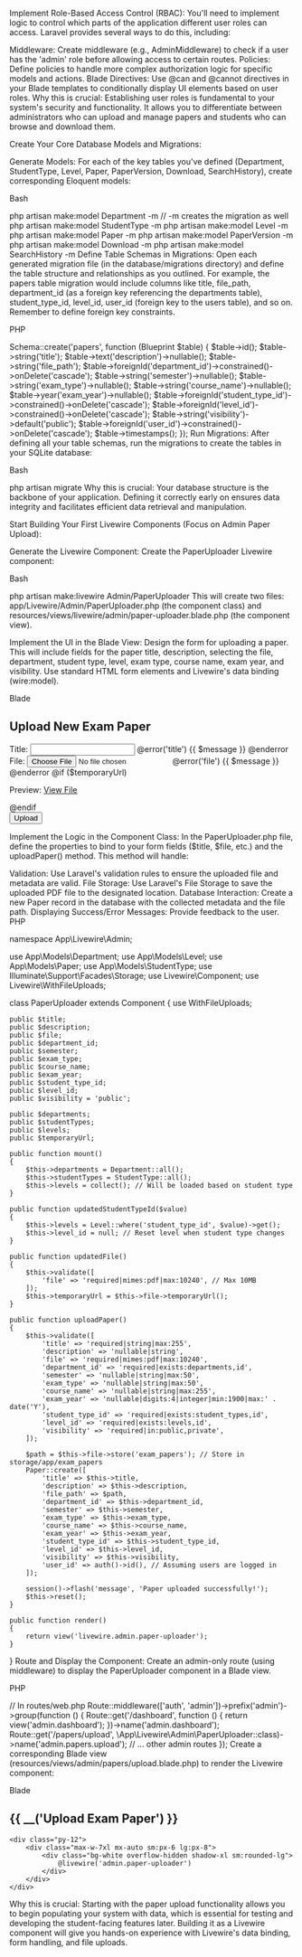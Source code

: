 Implement Role-Based Access Control (RBAC): You'll need to implement logic to control which parts of the application different user roles can access. Laravel provides several ways to do this, including:

Middleware: Create middleware (e.g., AdminMiddleware) to check if a user has the 'admin' role before allowing access to certain routes.
Policies: Define policies to handle more complex authorization logic for specific models and actions.
Blade Directives: Use @can and @cannot directives in your Blade templates to conditionally display UI elements based on user roles.
Why this is crucial: Establishing user roles is fundamental to your system's security and functionality. It allows you to differentiate between administrators who can upload and manage papers and students who can browse and download them.

Create Your Core Database Models and Migrations:

Generate Models: For each of the key tables you've defined (Department, StudentType, Level, Paper, PaperVersion, Download, SearchHistory), create corresponding Eloquent models:

Bash

php artisan make:model Department -m  // -m creates the migration as well
php artisan make:model StudentType -m
php artisan make:model Level -m
php artisan make:model Paper -m
php artisan make:model PaperVersion -m
php artisan make:model Download -m
php artisan make:model SearchHistory -m
Define Table Schemas in Migrations: Open each generated migration file (in the database/migrations directory) and define the table structure and relationships as you outlined. For example, the papers table migration would include columns like title, file_path, department_id (as a foreign key referencing the departments table), student_type_id, level_id, user_id (foreign key to the users table), and so on. Remember to define foreign key constraints.

PHP

Schema::create('papers', function (Blueprint $table) {
    $table->id();
    $table->string('title');
    $table->text('description')->nullable();
    $table->string('file_path');
    $table->foreignId('department_id')->constrained()->onDelete('cascade');
    $table->string('semester')->nullable();
    $table->string('exam_type')->nullable();
    $table->string('course_name')->nullable();
    $table->year('exam_year')->nullable();
    $table->foreignId('student_type_id')->constrained()->onDelete('cascade');
    $table->foreignId('level_id')->constrained()->onDelete('cascade');
    $table->string('visibility')->default('public');
    $table->foreignId('user_id')->constrained()->onDelete('cascade');
    $table->timestamps();
});
Run Migrations: After defining all your table schemas, run the migrations to create the tables in your SQLite database:

Bash

php artisan migrate
Why this is crucial: Your database structure is the backbone of your application. Defining it correctly early on ensures data integrity and facilitates efficient data retrieval and manipulation.

Start Building Your First Livewire Components (Focus on Admin Paper Upload):

Generate the Livewire Component: Create the PaperUploader Livewire component:

Bash

php artisan make:livewire Admin/PaperUploader
This will create two files: app/Livewire/Admin/PaperUploader.php (the component class) and resources/views/livewire/admin/paper-uploader.blade.php (the component view).

Implement the UI in the Blade View: Design the form for uploading a paper. This will include fields for the paper title, description, selecting the file, department, student type, level, exam type, course name, exam year, and visibility. Use standard HTML form elements and Livewire's data binding (wire:model).

Blade

<div>
    <h2>Upload New Exam Paper</h2>
    <form wire:submit.prevent="uploadPaper">
        <div>
            <label for="title">Title:</label>
            <input type="text" id="title" wire:model="title">
            @error('title') <span class="error">{{ $message }}</span> @enderror
        </div>
        <div>
            <label for="file">File:</label>
            <input type="file" id="file" wire:model="file">
            @error('file') <span class="error">{{ $message }}</span> @enderror
            @if ($temporaryUrl)
                <p>Preview: <a href="{{ $temporaryUrl }}" target="_blank">View File</a></p>
            @endif
        </div>
        <button type="submit">Upload</button>
    </form>
</div>
Implement the Logic in the Component Class: In the PaperUploader.php file, define the properties to bind to your form fields ($title, $file, etc.) and the uploadPaper() method. This method will handle:

Validation: Use Laravel's validation rules to ensure the uploaded file and metadata are valid.
File Storage: Use Laravel's File Storage to save the uploaded PDF file to the designated location.
Database Interaction: Create a new Paper record in the database with the collected metadata and the file path.
Displaying Success/Error Messages: Provide feedback to the user.
PHP

namespace App\Livewire\Admin;

use App\Models\Department;
use App\Models\Level;
use App\Models\Paper;
use App\Models\StudentType;
use Illuminate\Support\Facades\Storage;
use Livewire\Component;
use Livewire\WithFileUploads;

class PaperUploader extends Component
{
    use WithFileUploads;

    public $title;
    public $description;
    public $file;
    public $department_id;
    public $semester;
    public $exam_type;
    public $course_name;
    public $exam_year;
    public $student_type_id;
    public $level_id;
    public $visibility = 'public';

    public $departments;
    public $studentTypes;
    public $levels;
    public $temporaryUrl;

    public function mount()
    {
        $this->departments = Department::all();
        $this->studentTypes = StudentType::all();
        $this->levels = collect(); // Will be loaded based on student type
    }

    public function updatedStudentTypeId($value)
    {
        $this->levels = Level::where('student_type_id', $value)->get();
        $this->level_id = null; // Reset level when student type changes
    }

    public function updatedFile()
    {
        $this->validate([
            'file' => 'required|mimes:pdf|max:10240', // Max 10MB
        ]);
        $this->temporaryUrl = $this->file->temporaryUrl();
    }

    public function uploadPaper()
    {
        $this->validate([
            'title' => 'required|string|max:255',
            'description' => 'nullable|string',
            'file' => 'required|mimes:pdf|max:10240',
            'department_id' => 'required|exists:departments,id',
            'semester' => 'nullable|string|max:50',
            'exam_type' => 'nullable|string|max:50',
            'course_name' => 'nullable|string|max:255',
            'exam_year' => 'nullable|digits:4|integer|min:1900|max:' . date('Y'),
            'student_type_id' => 'required|exists:student_types,id',
            'level_id' => 'required|exists:levels,id',
            'visibility' => 'required|in:public,private',
        ]);

        $path = $this->file->store('exam_papers'); // Store in storage/app/exam_papers
        Paper::create([
            'title' => $this->title,
            'description' => $this->description,
            'file_path' => $path,
            'department_id' => $this->department_id,
            'semester' => $this->semester,
            'exam_type' => $this->exam_type,
            'course_name' => $this->course_name,
            'exam_year' => $this->exam_year,
            'student_type_id' => $this->student_type_id,
            'level_id' => $this->level_id,
            'visibility' => $this->visibility,
            'user_id' => auth()->id(), // Assuming users are logged in
        ]);

        session()->flash('message', 'Paper uploaded successfully!');
        $this->reset();
    }

    public function render()
    {
        return view('livewire.admin.paper-uploader');
    }
}
Route and Display the Component: Create an admin-only route (using middleware) to display the PaperUploader component in a Blade view.

PHP

// In routes/web.php
Route::middleware(['auth', 'admin'])->prefix('admin')->group(function () {
    Route::get('/dashboard', function () { return view('admin.dashboard'); })->name('admin.dashboard');
    Route::get('/papers/upload', \App\Livewire\Admin\PaperUploader::class)->name('admin.papers.upload');
    // ... other admin routes
});
Create a corresponding Blade view (resources/views/admin/papers/upload.blade.php) to render the Livewire component:

Blade

<x-app-layout>
    <x-slot name="header">
        <h2 class="font-semibold text-xl text-gray-800 leading-tight">
            {{ __('Upload Exam Paper') }}
        </h2>
    </x-slot>

    <div class="py-12">
        <div class="max-w-7xl mx-auto sm:px-6 lg:px-8">
            <div class="bg-white overflow-hidden shadow-xl sm:rounded-lg">
                @livewire('admin.paper-uploader')
            </div>
        </div>
    </div>
</x-app-layout>
Why this is crucial: Starting with the paper upload functionality allows you to begin populating your system with data, which is essential for testing and developing the student-facing features later. Building it as a Livewire component will give you hands-on experience with Livewire's data binding, form handling, and file uploads.